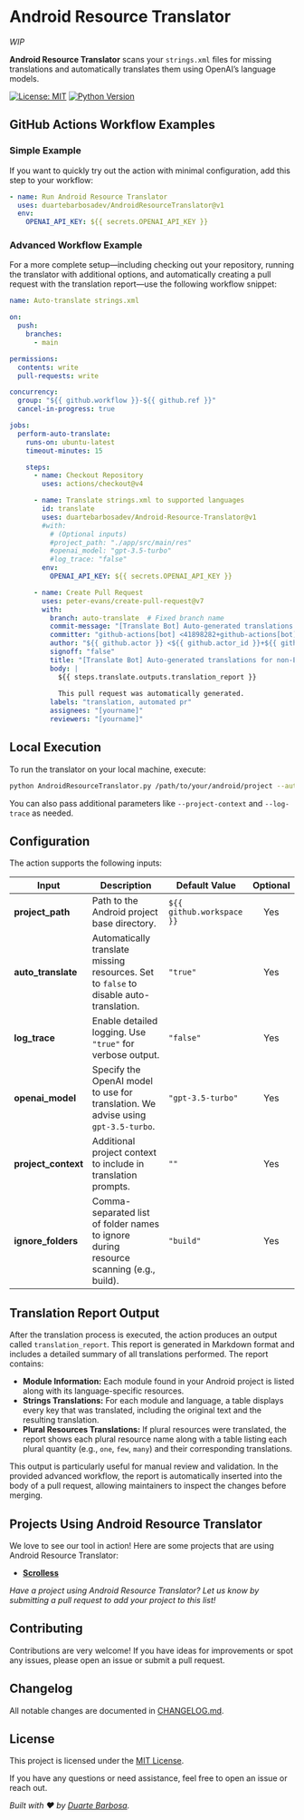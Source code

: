 # Android Resource Translator

*WIP*

**Android Resource Translator** scans your `strings.xml` files for missing translations and automatically translates them using OpenAI’s language models.

<!--[![GitHub Action](https://img.shields.io/badge/GitHub%20Action-enabled-brightgreen)](https://github.com/)-->
[![License: MIT](https://img.shields.io/badge/License-MIT-yellow.svg)](LICENSE)
[![Python Version](https://img.shields.io/badge/Python-3.x-blue.svg)](https://www.python.org/)

## GitHub Actions Workflow Examples

### Simple Example

If you want to quickly try out the action with minimal configuration, add this step to your workflow:

```yaml
- name: Run Android Resource Translator
  uses: duartebarbosadev/AndroidResourceTranslator@v1
  env:
    OPENAI_API_KEY: ${{ secrets.OPENAI_API_KEY }}
```

### Advanced Workflow Example

For a more complete setup—including checking out your repository, running the translator with additional options, and automatically creating a pull request with the translation report—use the following workflow snippet:

```yaml
name: Auto-translate strings.xml

on:
  push:
    branches:
      - main

permissions:
  contents: write
  pull-requests: write

concurrency:
  group: "${{ github.workflow }}-${{ github.ref }}"
  cancel-in-progress: true

jobs:
  perform-auto-translate:
    runs-on: ubuntu-latest
    timeout-minutes: 15

    steps:
      - name: Checkout Repository
        uses: actions/checkout@v4

      - name: Translate strings.xml to supported languages
        id: translate
        uses: duartebarbosadev/Android-Resource-Translator@v1
        #with:
          # (Optional inputs)
          #project_path: "./app/src/main/res"
          #openai_model: "gpt-3.5-turbo"
          #log_trace: "false"
        env:
          OPENAI_API_KEY: ${{ secrets.OPENAI_API_KEY }}

      - name: Create Pull Request
        uses: peter-evans/create-pull-request@v7
        with:
          branch: auto-translate  # Fixed branch name
          commit-message: "[Translate Bot] Auto-generated translations for non-English languages"
          committer: "github-actions[bot] <41898282+github-actions[bot]@users.noreply.github.com>"
          author: "${{ github.actor }} <${{ github.actor_id }}+${{ github.actor }}@users.noreply.github.com>"
          signoff: "false"
          title: "[Translate Bot] Auto-generated translations for non-English languages"
          body: |  
            ${{ steps.translate.outputs.translation_report }}
  
            This pull request was automatically generated.
          labels: "translation, automated pr"
          assignees: "[yourname]"
          reviewers: "[yourname]"
```

## Local Execution

To run the translator on your local machine, execute:

```bash
python AndroidResourceTranslator.py /path/to/your/android/project --auto-translate --openai-model gpt-3.5-turbo --ignore-folders build
```

You can also pass additional parameters like `--project-context` and `--log-trace` as needed.

## Configuration

The action supports the following inputs:

| Input                     | Description                                                                              | Default Value               | Optional |
| ------------------------- | ---------------------------------------------------------------------------------------- | --------------------------- | :------: |
| **project_path**    | Path to the Android project base directory.                                              | `${{ github.workspace }}` |   Yes   |
| **auto_translate**  | Automatically translate missing resources. Set to `false` to disable auto-translation. | `"true"`                  |   Yes   |
| **log_trace**       | Enable detailed logging. Use `"true"` for verbose output.                              | `"false"`                 |   Yes   |
| **openai_model**    | Specify the OpenAI model to use for translation. We advise using `gpt-3.5-turbo`.      | `"gpt-3.5-turbo"`         |   Yes   |
| **project_context** | Additional project context to include in translation prompts.                            | `""`                      |   Yes   |
| **ignore_folders**  | Comma-separated list of folder names to ignore during resource scanning (e.g., build).   | `"build"`                 |   Yes   |

## Translation Report Output

After the translation process is executed, the action produces an output called `translation_report`. This report is generated in Markdown format and includes a detailed summary of all translations performed. The report contains:

- **Module Information:**
  Each module found in your Android project is listed along with its language-specific resources.
- **Strings Translations:**
  For each module and language, a table displays every key that was translated, including the original text and the resulting translation.
- **Plural Resources Translations:**
  If plural resources were translated, the report shows each plural resource name along with a table listing each plural quantity (e.g., `one`, `few`, `many`) and their corresponding translations.

This output is particularly useful for manual review and validation. In the provided advanced workflow, the report is automatically inserted into the body of a pull request, allowing maintainers to inspect the changes before merging.

## Projects Using Android Resource Translator

We love to see our tool in action! Here are some projects that are using Android Resource Translator:

- **[Scrolless](https://github.com/duartebarbosadev/Scrolless/)**

*Have a project using Android Resource Translator? Let us know by submitting a pull request to add your project to this list!*

## Contributing

Contributions are very welcome! If you have ideas for improvements or spot any issues, please open an issue or submit a pull request.

## Changelog

All notable changes are documented in [CHANGELOG.md](./CHANGELOG.md).

## License

This project is licensed under the [MIT License](./LICENSE).

If you have any questions or need assistance, feel free to open an issue or reach out.

*Built with ❤️ by [Duarte Barbosa](https://github.com/duartebarbosadev).*
